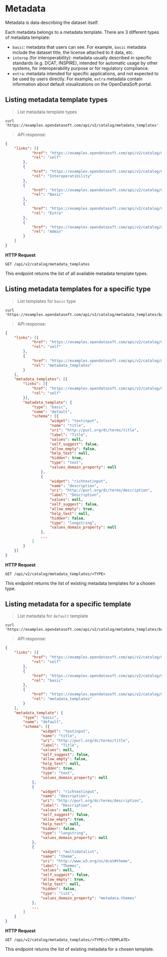 # Metadata

Metadata is data describing the dataset itself.

Each metadata belongs to a metadata template. There are 3 different types of metadata template:

- `basic`: metadata that users can see. For example, `basic` metadata include the dataset title, the license attached to it data, etc.
- `interop` (for interoperability): metadata usually described in specific standards (e.g. DCAT, INSPIRE), intended for automatic usage by other systems, for interoperability purpose or for regulatory compliance.
- `extra`: metadata intended for specific applications, and not expected to be used by users directly. For example, `extra` metadata contain information about default visualizations on the OpenDataSoft portal.


## Listing metadata template types

> List metadata template types

```shell
curl 'https://examples.opendatasoft.com/api/v2/catalog/metadata_templates'
```

> API response:

```json
{
	"links": [{
			"href": "https://examples.opendatasoft.com/api/v2/catalog/metadata_templates",
			"rel": "self"
		},
		{
			"href": "https://examples.opendatasoft.com/api/v2/catalog/metadata_templates/interop",
			"rel": "Interoperatibility"
		},
		{
			"href": "https://examples.opendatasoft.com/api/v2/catalog/metadata_templates/basic",
			"rel": "Basic"
		},
		{
			"href": "https://examples.opendatasoft.com/api/v2/catalog/metadata_templates/extra",
			"rel": "Extra"
		},
		{
			"href": "https://examples.opendatasoft.com/api/v2/catalog/metadata_templates/admin",
			"rel": "Admin"
		}
	]
}
```

**HTTP Request**

`GET /api/v2/catalog/metadata_templates`

This endpoint returns the list of all available metadata template types.


## Listing metadata templates for a specific type

> List templates for `basic` type

```shell
curl 'https://examples.opendatasoft.com/api/v2/catalog/metadata_templates/basic'
```

> API response:

```json
{
	"links": [{
			"href": "https://examples.opendatasoft.com/api/v2/catalog/metadata_templates/basic",
			"rel": "self"
		},
		{
			"href": "https://examples.opendatasoft.com/api/v2/catalog/metadata_templates",
			"rel": "metadata_templates"
		}
	],
	"metadata_templates": [{
		"links": [{
			"href": "https://examples.opendatasoft.com/api/v2/catalog/metadata_templates/basic/default",
			"rel": "self"
		}],
		"matadata_template": {
			"type": "basic",
			"name": "default",
			"schema": [{
					"widget": "textinput",
					"name": "title",
					"uri": "http://purl.org/dc/terms/title",
					"label": "Title",
					"values": null,
					"self_suggest": false,
					"allow_empty": false,
					"help_text": null,
					"hidden": true,
					"type": "text",
					"values_domain_property": null
				},
				{
					"widget": "richtextinput",
					"name": "description",
					"uri": "http://purl.org/dc/terms/description",
					"label": "Description",
					"values": null,
					"self_suggest": false,
					"allow_empty": true,
					"help_text": null,
					"hidden": false,
					"type": "longstring",
					"values_domain_property": null
				},
                ...
			]
		}
	}]
}
```

**HTTP Request**

`GET /api/v2/catalog/metadata_templates/<TYPE>`

This endpoint returns the list of existing metadata templates for a chosen type.


## Listing metadata for a specific template

> List metadata for `default` template

```shell
curl 'https://examples.opendatasoft.com/api/v2/catalog/metadata_templates/basic/default'
```


> API response:

```json
{
	"links": [{
			"href": "https://examples.opendatasoft.com/api/v2/catalog/metadata_templates/basic/default",
			"rel": "self"
		},
		{
			"href": "https://examples.opendatasoft.com/api/v2/catalog/metadata_templates/basic",
			"rel": "basic"
		},
		{
			"href": "https://examples.opendatasoft.com/api/v2/catalog/metadata_templates",
			"rel": "metadata_templates"
		}
	],
	"metadata_template": {
		"type": "basic",
		"name": "default",
		"schema": [{
				"widget": "textinput",
				"name": "title",
				"uri": "http://purl.org/dc/terms/title",
				"label": "Title",
				"values": null,
				"self_suggest": false,
				"allow_empty": false,
				"help_text": null,
				"hidden": true,
				"type": "text",
				"values_domain_property": null
			},
			{
				"widget": "richtextinput",
				"name": "description",
				"uri": "http://purl.org/dc/terms/description",
				"label": "Description",
				"values": null,
				"self_suggest": false,
				"allow_empty": true,
				"help_text": null,
				"hidden": false,
				"type": "longstring",
				"values_domain_property": null
			},
			{
				"widget": "multidatalist",
				"name": "theme",
				"uri": "http://www.w3.org/ns/dcat#theme",
				"label": "Themes",
				"values": null,
				"self_suggest": false,
				"allow_empty": true,
				"help_text": null,
				"hidden": false,
				"type": "list",
				"values_domain_property": "metadata.themes"
			},
            ...
		]
	}
}
```

**HTTP Request**

`GET /api/v2/catalog/metadata_templates/<TYPE>/<TEMPLATE>`

This endpoint returns the list of existing metadata for a chosen template.

